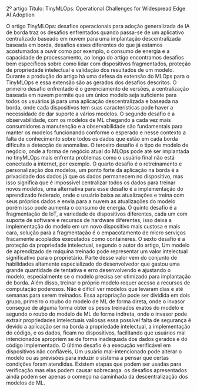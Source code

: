 2º artigo
Título: TinyMLOps: Operational Challenges for Widespread Edge AI Adoption

O artigo TinyMLOps: desafios operacionais para adoção generalizada de IA de borda traz os desafios enfrentados quando passa-se de um aplicativo centralizado baseado em nuvem para uma implantação descentralizada baseada em borda, desafios esses diferentes do que já estamos acostumados a ouvir como por exemplo, o consumo de energia e a capacidade de processamento, ao longo do artigo encontramos desafios bem específicos sobre como lidar com dispositivos fragmentados, proteção de propriedade intelectual e validação dos resultados de um modelo. Durante a produção do artigo há uma defesa da extensão do MLOps para o TinyMLOps e essa extensão são as gerados dos desafios descritos. O primeiro desafio enfrentado é o gerenciamento de versões, a centralização baseada em nuvem permite que um único modelo seja suficiente para todos os usuários já para uma aplicação descentralizada e baseada na borda, onde cada dispositivos tem suas características pode haver a necessidade de dar suporte a vários modelos. O segundo desafio é a observabilidade, com os modelos de ML chegando a cada vez mais consumidores a manutenção e a observabilidade são fundamentais para manter os modelos funcionando conforme o esperado e nesse contexto a falta de conhecimento sobre todos os dados que estão em cada borda dificulta a detecção de anomalias. O terceiro desafio é o tipo de modelo de negócio, onde a forma de negócio atual do MLOps pode até ser implantada no tinyMLOps mais enfrenta problemas como o usuário final não está conectado a internet, por exemplo. O quarto desafio é o retreinamento e personalização dos modelos, um ponto forte da aplicação na borda é a privacidade dos dados já que os dados permanecem no dispositivo, mas isso significa que é impossível centralizar todos os dados para treinar novos modelos, uma alternativa para esse desafio é a implementação do aprendizado federado, onde o usuário baixa as atualizações e treina com seus próprios dados e envia para a nuvem as atualizações do modelo porém isso pode aumenta o consumo de energia. O quinto desafio é a fragmentação de IoT, a variedade de dispositivos diferentes, cada um com suporte de software e recursos de hardware diferentes, isso deixa a implementação do modelo em um novo dispositivo mais custosa e mais cara, solução para a fragmentação é o empacotamento de micro serviços fracamente acoplados executados como containeres. O sexto desafio é a proteção da propriedade intelectual, segundo o autor do artigo, Um modelo de aprendizado de máquina treinado pode representar um valor intelectual significativo para o proprietário. Parte desse valor vem do conjunto de habilidades altamente especializado do desenvolvedor que gastou uma grande quantidade de tentativa e erro desenvolvendo e ajustando o modelo, especialmente se o modelo precisa ser otimizado para implantação de borda. Além disso, treinar o próprio modelo requer acesso a recursos de computação poderosos. Não é difícil ver modelos que levaram dias e até semanas para serem treinados. Essa apropriação pode ser dividida em dois grupo, primeiro o roubo do modelo de ML de forma direta, onde o invasor consegue de alguma forma obter os pesos treinados exatos do modelo e segundo o roubo do modelo de ML de forma indireta, onde o invasor pode extrair propriedades intelectuais valiosas essa possível falta de segurança é devido a apĺicação ser na borda a propriedade intelectual, a implementação do código, e os dados, ficam no dispositivos, facilitando que usuários mal intencionados apropriem se de forma inadequada dos dados gerados e do código implementado. O último desafio é a execução verificável em dispositivos não confiáveis, Um usuário mal-intencionado pode alterar o modelo ou as previsões para induzir o sistema a pensar que certas condições foram atendidas. Existem etapas que podem ser usadas para verificação mas elas podem causar sobrecarga. os desafios apresentados ainda podem ser apenas o começo na caminhada da descentralização dos modelos de ML.
